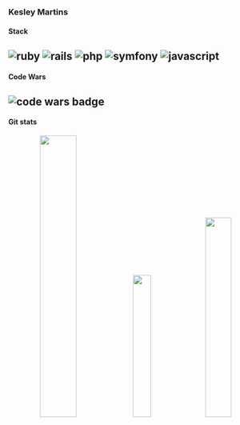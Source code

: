 ### Kesley Martins 

#### Stack
![ruby](https://img.shields.io/badge/ruby-1f2430?style=for-the-badge&logo=ruby)
![rails](https://img.shields.io/badge/ruby_on_rails-1f2430?style=for-the-badge&logo=rubyonrails)
![php](https://img.shields.io/badge/php-1f2430?style=for-the-badge&logo=php)
![symfony](https://img.shields.io/badge/symfony-1f2430?style=for-the-badge&logo=symfony)
![javascript](https://img.shields.io/badge/javascript-1f2430?style=for-the-badge&logo=javascript)
---
#### Code Wars
![code wars badge](https://www.codewars.com/users/kesleymartins/badges/micro)
---
#### Git stats
<div style="text-align: center;">
    <img width="38%" src="https://github-readme-stats.vercel.app/api?username=kesleymartins&count_private=true&hide=contribs,issues&rank_icon=github&theme=ayu-mirage">
    <img width="27%" src="https://github-readme-stats.vercel.app/api/top-langs/?username=kesleymartins&hide_progress=true&theme=ayu-mirage">
    <img width="32%" src="https://github-readme-streak-stats.herokuapp.com/?user=kesleymartins&theme=ayu-mirage">
</div>
